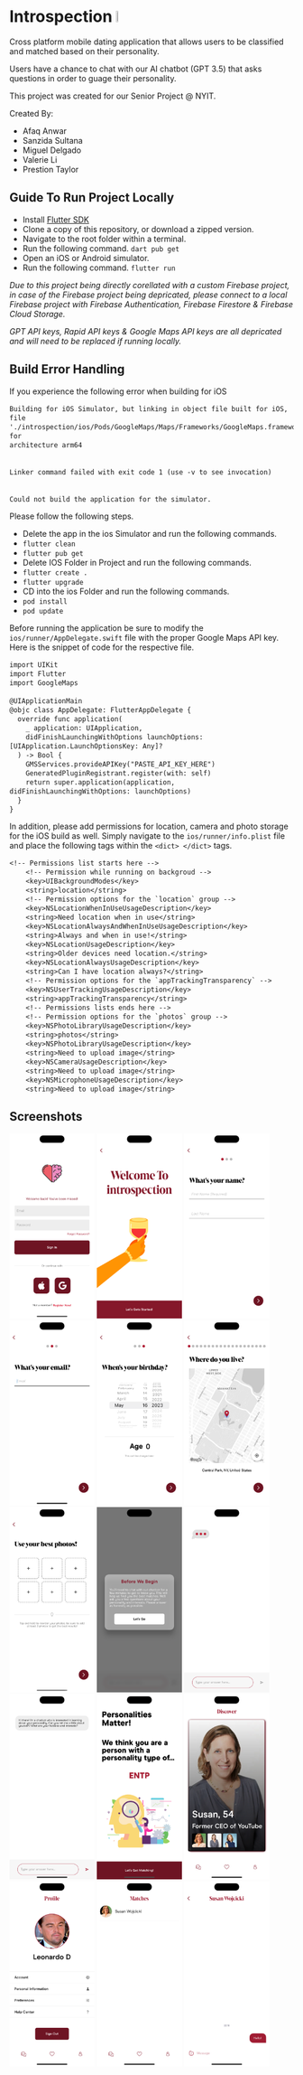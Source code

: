 # Introspection <img src="https://github.com/AfaqAnwar/datingapp/assets/50127276/09fe4c85-a41e-4cfb-9241-26b9e35e0dcc" width="3%" height="3%">

Cross platform mobile dating application that allows users to be classified and matched based on their personality.

Users have a chance to chat with our AI chatbot (GPT 3.5) that asks questions in order to guage their personality.

This project was created for our Senior Project @ NYIT.

Created By:

- Afaq Anwar
- Sanzida Sultana
- Miguel Delgado
- Valerie Li
- Prestion Taylor

## Guide To Run Project Locally

- Install [Flutter SDK](https://docs.flutter.dev/get-started/install)
- Clone a copy of this repository, or download a zipped version.
- Navigate to the root folder within a terminal.
- Run the following command. `dart pub get`
- Open an iOS or Android simulator.
- Run the following command. `flutter run`

_Due to this project being directly corellated with a custom Firebase project, in case of the Firebase project being depricated, please connect to a local Firebase project with Firebase Authentication, Firebase Firestore & Firebase Cloud Storage._

_GPT API keys, Rapid API keys & Google Maps API keys are all depricated and will need to be replaced if running locally._

## Build Error Handling

If you experience the following error when building for iOS
```
Building for iOS Simulator, but linking in object file built for iOS, file
'./introspection/ios/Pods/GoogleMaps/Maps/Frameworks/GoogleMaps.framework/GoogleMaps' for
architecture arm64


Linker command failed with exit code 1 (use -v to see invocation)


Could not build the application for the simulator.
```
Please follow the following steps.

- Delete the app in the ios Simulator and run the following commands.
- ```flutter clean```
- ```flutter pub get```
- Delete IOS Folder in Project and run the following commands.
- ```flutter create .```
- ```flutter upgrade```
- CD into the ios Folder and run the following commands.
- ```pod install```
- ```pod update```

Before running the application be sure to modify the ```ios/runner/AppDelegate.swift``` file with the proper Google Maps API key.
Here is the snippet of code for the respective file.

```
import UIKit
import Flutter
import GoogleMaps

@UIApplicationMain
@objc class AppDelegate: FlutterAppDelegate {
  override func application(
    _ application: UIApplication,
    didFinishLaunchingWithOptions launchOptions: [UIApplication.LaunchOptionsKey: Any]?
  ) -> Bool {
    GMSServices.provideAPIKey("PASTE_API_KEY_HERE")
    GeneratedPluginRegistrant.register(with: self)
    return super.application(application, didFinishLaunchingWithOptions: launchOptions)
  }
}
```

In addition, please add permissions for location, camera and photo storage for the iOS build as well.
Simply navigate to the ```ios/runner/info.plist``` file and place the following tags within the ```<dict> </dict>``` tags.

```
<!-- Permissions list starts here -->
	<!-- Permission while running on backgroud -->
	<key>UIBackgroundModes</key>
	<string>location</string>
	<!-- Permission options for the `location` group -->
	<key>NSLocationWhenInUseUsageDescription</key>
	<string>Need location when in use</string>
	<key>NSLocationAlwaysAndWhenInUseUsageDescription</key>
	<string>Always and when in use!</string>
	<key>NSLocationUsageDescription</key>
	<string>Older devices need location.</string>
	<key>NSLocationAlwaysUsageDescription</key>
	<string>Can I have location always?</string>
	<!-- Permission options for the `appTrackingTransparency` -->
	<key>NSUserTrackingUsageDescription</key>
	<string>appTrackingTransparency</string>
	<!-- Permissions lists ends here -->
	<!-- Permission options for the `photos` group -->
	<key>NSPhotoLibraryUsageDescription</key>
	<string>photos</string>
	<key>NSPhotoLibraryUsageDescription</key>
	<string>Need to upload image</string>
	<key>NSCameraUsageDescription</key>
	<string>Need to upload image</string>
	<key>NSMicrophoneUsageDescription</key>
	<string>Need to upload image</string>
```

## Screenshots
<img src = "https://github.com/AfaqAnwar/introspection/blob/main/screenshots/login_page.png?raw=true" width="30%" height="30%"> <img src = "https://github.com/AfaqAnwar/introspection/blob/main/screenshots/register_buffer.png?raw=true" width="30%" height="30%"> <img src = "https://github.com/AfaqAnwar/introspection/blob/main/screenshots/name_register.png?raw=true" width="30%" height="30%"> <img src = "https://github.com/AfaqAnwar/introspection/blob/main/screenshots/email_register.png?raw=true" width="30%" height="30%"> <img src = "https://github.com/AfaqAnwar/introspection/blob/main/screenshots/age_register.png?raw=true" width="30%" height="30%"> <img src = "https://github.com/AfaqAnwar/introspection/blob/main/screenshots/map_register.png?raw=true" width="30%" height="30%"> <img src = "https://github.com/AfaqAnwar/introspection/blob/main/screenshots/photos_register.png?raw=true" width="30%" height="30%"> <img src = "https://github.com/AfaqAnwar/introspection/blob/main/screenshots/chatbot_register.png?raw=true" width="30%" height="30%"> <img src = "https://github.com/AfaqAnwar/introspection/blob/main/screenshots/chat_type_register.png?raw=true" width="30%" height="30%"> <img src = "https://github.com/AfaqAnwar/introspection/blob/main/screenshots/chat_start_register.png?raw=true" width="30%" height="30%"> <img src = "https://github.com/AfaqAnwar/introspection/blob/main/screenshots/personality_classification.png?raw=true" width="30%" height="30%"> <img src = "https://github.com/AfaqAnwar/introspection/blob/main/screenshots/discover_page.png?raw=true" width="30%" height="30%"> <img src = "https://github.com/AfaqAnwar/introspection/blob/main/screenshots/profile_page.png?raw=true" width="30%" height="30%"> <img src = "https://github.com/AfaqAnwar/introspection/blob/main/screenshots/matches_page.png?raw=true" width="30%" height="30%"> <img src = "https://github.com/AfaqAnwar/introspection/blob/main/screenshots/chat_page.png?raw=true" width="30%" height="30%">
